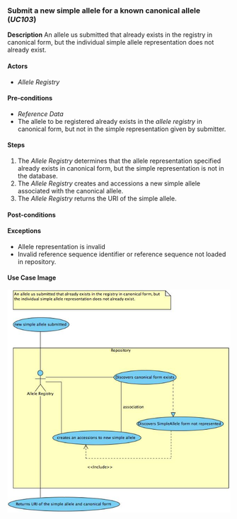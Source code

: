 ### Submit a new simple allele for a known canonical allele (*UC103*)

**Description**
An allele us submitted that already exists in the registry in canonical form, but the individual simple allele representation does not already exist.

#### Actors
- *Allele Registry*

#### Pre-conditions

- *Reference Data*
- The allele to be registered already exists in the *allele registry* in canonical form, but not in the simple representation given by submitter.

#### Steps
1. The *Allele Registry* determines that the allele representation specified already exists in canonical form, but the simple representation is not in the database.
2. The *Allele Registry* creates and accessions a new simple allele associated with the canonical allele.
3. The *Allele Registry* returns the URI of the simple allele.

#### Post-conditions

#### Exceptions
- Allele representation is invalid
- Invalid reference sequence identifier or reference sequence not loaded in repository.

#### Use Case Image

![logo](https://github.com/clingen-data-model/allele-registry/blob/master/images/UC103.jpg)
